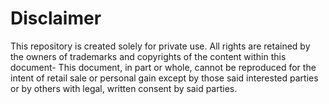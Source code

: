 # Disclaimer
This repository is created solely for private use. All rights are retained by the owners of trademarks and copyrights of the content within this document- This document, in part or whole, cannot be reproduced for the intent of retail sale or personal gain except by those said interested parties or by others with legal, written consent by said parties.
